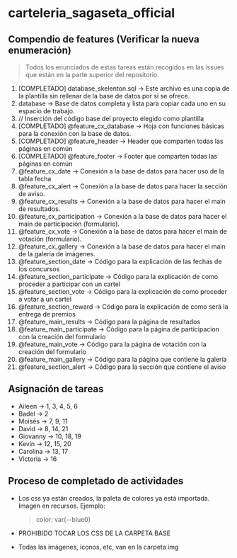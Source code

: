 # carteleria_sagaseta_official

## Compendio de features (Verificar la nueva enumeración)

> Todos los enunciados de estas tareas están recogidos en las issues que están en la parte superior del repositorio.

1. [COMPLETADO] database_skelenton.sql -> Este archivo es una copia de la plantilla sin rellenar de la base de datos por si se ofrece.
2. database -> Base de datos completa y lista para copiar cada uno en su espacio de trabajo.
3. // Inserción del código base del proyecto elegido como plantilla
4. [COMPLETADO] @feature_cx_database -> Hoja con funciones básicas para la conexión con la base de datos.
5. [COMPLETADO] @feature_header -> Header que comparten todas las páginas en común
6. [COMPLETADO] @feature_footer -> Footer que comparten todas las páginas en común
7. @feature_cx_date -> Conexión a la base de datos para hacer uso de la tabla fecha
8. @feature_cx_alert -> Conexión a la base de datos para hacer la sección de aviso.
1. @feature_cx_results -> Conexión a la base de datos para hacer el main de resultados.
1. @feature_cx_participation -> Conexión a la base de datos para hacer el main de participación (formulario).
1. @feature_cx_vote -> Conexión a la base de datos para hacer el main de votación (formulario).
1. @feature_cx_gallery -> Conexión a la base de datos para hacer el main de la galería de imágenes.
1. @feature_section_date -> Código para la explicación de las fechas de los concursos
1. @feature_section_participate -> Código para la explicación de como proceder a participar con un cartel
1. @feature_section_vote -> Código para la explicación de como proceder a votar a un cartel
1. @feature_section_reward -> Código para la explicación de como será la entrega de premios
1. @feature_main_results -> Código para la página de resultados
1. @feature_main_participate -> Código para la página de participacion con la creación del formulario
1. @feature_main_vote -> Código para la página de votación con la creación del formulario
1. @feature_main_gallery -> Código para la página que contiene la galería
1. @feature_section_alert -> Código para la sección que contiene el aviso

## Asignación de tareas

- Aileen -> 1, 3, 4, 5, 6
- Badel -> 2
- Moisés -> 7, 9, 11
- David -> 8, 14, 21
- Giovanny -> 10, 18, 19
- Kevin -> 12, 15, 20
- Carolina -> 13, 17
- Victoria -> 16

## Proceso de completado de actividades

- Los css ya están creados, la paleta de colores ya está importada. Imagen en recursos. Ejemplo:

    > color: var(--blue0)

- PROHIBIDO TOCAR LOS CSS DE LA CARPETA BASE
- Todas las imágenes, iconos, etc, van en la carpeta img
